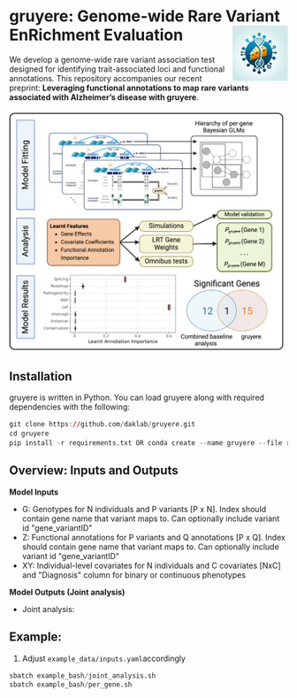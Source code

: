 # gruyere: Genome-wide Rare Variant EnRichment Evaluation <img src="figures/logo3.png" align="right" height="100"/>

We develop a genome-wide rare variant association test designed for identifying trait-associated loci and functional annotations. This repository accompanies our recent preprint: **Leveraging functional annotations to map rare variants associated with Alzheimer’s disease with gruyere**.


![gruyere model](figures/overview.png)

## Installation

gruyere is written in Python. You can load gruyere along with required dependencies with the following:

``` r
git clone https://github.com/daklab/gruyere.git
cd gruyere
pip install -r requirements.txt OR conda create --name gruyere --file requirements.txt
```

## Overview: Inputs and Outputs
**Model Inputs** 
- G: Genotypes for N individuals and P variants [P x N]. Index should contain gene name that variant maps to. Can optionally include variant id "gene_variantID"
- Z: Functional annotations for P variants and Q annotations [P x Q]. Index should contain gene name that variant maps to. Can optionally include variant id "gene_variantID"
- XY: Individual-level covariates for N individuals and C covariates [NxC] and "Diagnosis" column for binary or continuous phenotypes

**Model Outputs (Joint analysis)**
- Joint analysis: 


## Example:
1) Adjust `example_data/inputs.yaml`accordingly

``` r
sbatch example_bash/joint_analysis.sh
sbatch example_bash/per_gene.sh
```

